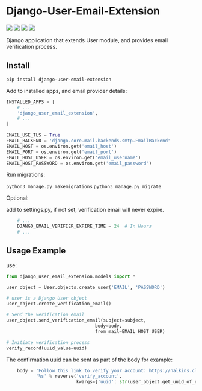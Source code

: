 Django-User-Email-Extension
===========================
[![](https://img.shields.io/pypi/v/django-user-email-extension.svg)](https://pypi.org/project/django-user-email-extension/)
[![](https://img.shields.io/pypi/l/django-user-email-extension.svg?colorB=blue)](https://pypi.org/project/django-user-email-extension/)
[![](https://img.shields.io/pypi/pyversions/django-user-email-extension.svg)](https://pypi.org/project/django-user-email-extension/)
[![](https://img.shields.io/pypi/djversions/django-user-email-extension.svg)](https://pypi.org/project/django-user-email-extension/)

Django application that extends User module, and provides email verification process.

Install
-------
`pip install django-user-email-extension`

Add to installed apps, and email provider details:

```python
INSTALLED_APPS = [
    # ...
    'django_user_email_extension',
    # ...
]

EMAIL_USE_TLS = True
EMAIL_BACKEND = 'django.core.mail.backends.smtp.EmailBackend'
EMAIL_HOST = os.environ.get('email_host')
EMAIL_PORT = os.environ.get('email_port')
EMAIL_HOST_USER = os.environ.get('email_username')
EMAIL_HOST_PASSWORD = os.environ.get('email_password')
```

Run migrations:

`python3 manage.py makemigrations`
`python3 manage.py migrate`

Optional:

add to settings.py, if not set, verification email will never expire.

```python
    # ...
    DJANGO_EMAIL_VERIFIER_EXPIRE_TIME = 24  # In Hours
    # ...
```


Usage Example
-------------
use:

```python
from django_user_email_extension.models import *

user_object = User.objects.create_user('EMAIL', 'PASSWORD')

# user is a Django User object
user_object.create_verification_email()

# Send the verification email
user_object.send_verification_email(subject=subject,
                                 body=body,
                                 from_mail=EMAIL_HOST_USER)

# Initiate verification process
verify_record(uuid_value=uuid)
```

The confirmation uuid can be sent as part of the body for example:

```python
    body = 'Follow this link to verify your account: https://nalkins.cloud' + \
           '%s' % reverse('verify_account',
                          kwargs={'uuid': str(user_object.get_uuid_of_email())})
```